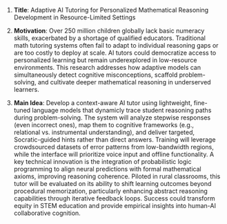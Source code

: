 1. **Title**: Adaptive AI Tutoring for Personalized Mathematical Reasoning Development in Resource-Limited Settings  

2. **Motivation**: Over 250 million children globally lack basic numeracy skills, exacerbated by a shortage of qualified educators. Traditional math tutoring systems often fail to adapt to individual reasoning gaps or are too costly to deploy at scale. AI tutors could democratize access to personalized learning but remain underexplored in low-resource environments. This research addresses how adaptive models can simultaneously detect cognitive misconceptions, scaffold problem-solving, and cultivate deeper mathematical reasoning in underserved learners.  

3. **Main Idea**: Develop a context-aware AI tutor using lightweight, fine-tuned language models that dynamicly trace student reasoning paths during problem-solving. The system will analyze stepwise responses (even incorrect ones), map them to cognitive frameworks (e.g., relational vs. instrumental understanding), and deliver targeted, Socratic-guided hints rather than direct answers. Training will leverage crowdsourced datasets of error patterns from low-bandwidth regions, while the interface will prioritize voice input and offline functionality. A key technical innovation is the integration of probabilistic logic programming to align neural predictions with formal mathematical axioms, improving reasoning coherence. Piloted in rural classrooms, this tutor will be evaluated on its ability to shift learning outcomes beyond procedural memorization, particularly enhancing abstract reasoning capabilities through iterative feedback loops. Success could transform equity in STEM education and provide empirical insights into human-AI collaborative cognition.